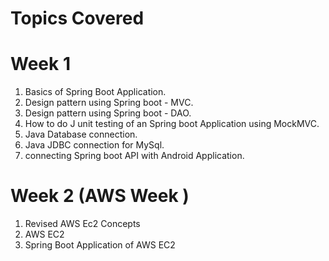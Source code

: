# Topics Covered 

# Week 1 

1. Basics of Spring Boot Application.
2. Design pattern using Spring boot - MVC.
3. Design pattern using Spring boot - DAO.
4. How to do J unit testing of an Spring boot Application using MockMVC.
5. Java Database connection.
6. Java JDBC connection for MySql.
7. connecting Spring boot API with Android Application.

# Week 2 (AWS Week )

1. Revised AWS Ec2 Concepts 
2. AWS EC2 
3. Spring Boot Application of AWS EC2 